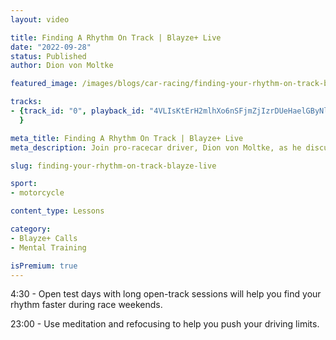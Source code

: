 ```yaml
---
layout: video

title: Finding A Rhythm On Track | Blayze+ Live
date: "2022-09-28"
status: Published
author: Dion von Moltke

featured_image: /images/blogs/car-racing/finding-your-rhythm-on-track-blayze-live.jpg

tracks:
- {track_id: "0", playback_id: "4VLIsKtErH2mlhXo6nSFjmZjIzrDUeHaelGByNlqYEk", lesson_name: "Finding A Rhythm On Track", lesson_desc: "Join pro-racecar driver, Dion von Moltke, as he discusses how to develop a rhythm on the race track."
  }

meta_title: Finding A Rhythm On Track | Blayze+ Live
meta_description: Join pro-racecar driver, Dion von Moltke, as he discusses how to develop a rhythm on the race track.

slug: finding-your-rhythm-on-track-blayze-live

sport:
- motorcycle 

content_type: Lessons

category:
- Blayze+ Calls
- Mental Training

isPremium: true
---
```


4:30 - Open test days with long open-track sessions will help you find your rhythm faster during race weekends.

23:00 - Use meditation and refocusing to help you push your driving limits.
